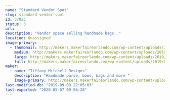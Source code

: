 ```yaml
---
name: "Standard Vendor Spot"
slug: standard-vendor-spot
id: 37023
status: 3
url: 
description: "Vendor space selling handmade bags. "
location: Unassigned
image-primary:
  - thumbnail: http://makers.makerfaireorlando.com/wp-content/uploads/2019/08/E68260C3-407A-4E7A-9AE1-7D151FA73591-150x150.jpeg
    medium: http://makers.makerfaireorlando.com/wp-content/uploads/2019/08/E68260C3-407A-4E7A-9AE1-7D151FA73591-225x300.jpeg
    large: http://makers.makerfaireorlando.com/wp-content/uploads/2019/08/E68260C3-407A-4E7A-9AE1-7D151FA73591-768x1024.jpeg
    full: http://makers.makerfaireorlando.com/wp-content/uploads/2019/08/E68260C3-407A-4E7A-9AE1-7D151FA73591.jpeg
maker:
  - name: "Tiffany Mitchell Designs"
    description: "Handmade purse, bows, bags and more "
    image-primary: http://makers.makerfaireorlando.com/wp-content/uploads/2019/08/C0253EC1-7296-4E87-BB22-ECE8381D038A-1024x600.png
last-modified-db: "2019-09-09 22:05:03"
last-exported: "2020-05-07 09:56:28"
---
```

